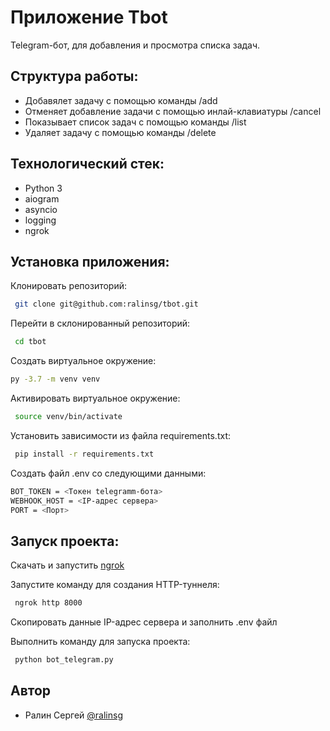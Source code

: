 
# Приложение Tbot

Telegram-бот, для добавления и просмотра списка задач.


## Структура работы:

- Добавялет задачу с помощью команды /add
- Отменяет добавление задачи с помощью инлай-клавиатуры /cancel
- Показывает список задач с помощью команды /list
- Удаляет задачу с помощью команды /delete

## Технологический стек:

- Python 3
- aiogram
- asyncio
- logging
- ngrok

## Установка приложения:

Клонировать репозиторий:

```bash
 git clone git@github.com:ralinsg/tbot.git

```
Перейти в склонированный репозиторий:
```bash
 cd tbot
```
Cоздать виртуальное окружение:
```bash
py -3.7 -m venv venv
```
Активировать виртуальное окружение:
```bash
 source venv/bin/activate
```
Установить зависимости из файла requirements.txt:
```bash
 pip install -r requirements.txt
```
Создать файл .env со следующими данными:
```bash
BOT_TOKEN = <Токен telegramm-бота>
WEBHOOK_HOST = <IP-адрес сервера>
PORT = <Порт>

```

## Запуск проекта:

Скачать и запустить [ngrok](https://ngrok.com/download)

Запустите команду для создания HTTP-туннеля:
```bash
 ngrok http 8000
```

Скопировать данные IP-адрес сервера и заполнить .env файл

Выполнить команду для запуска проекта:
```bash
 python bot_telegram.py
```


## Автор

- Ралин Сергей [@ralinsg](https://github.com/ralinsg)
